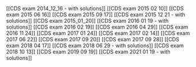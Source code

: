 [[CDS exam 2014_12_16 - with solutions]]
[[CDS exam 2015 02 10]]
[[CDS exam 2015 06 16]]
[[CDS exam 2015 09 17]]
[[CDS exam 2015 12 21 - with solutions]]
[[CDS exam 2015_01_20]]
[[CDS exam 2016 01 19 - with solutions]]
[[CDS exam 2016 02 19]]
[[CDS exam 2016 04 29]]
[[CDS exam 2016 11 24]]
[[CDS exam 2017 01 24]]
[[CDS exam 2017 02 14]]
[[CDS exam 2017 06 22]]
[[CDS exam 2017 09 20]]
[[CDS exam 2017 09 28]]
[[CDS exam 2018 04 17]]
[[CDS exam 2018 06 29 - with solutions]]
[[CDS exam 2018 10 13]]
[[CDS exam 2019 09 19]]
[[CDS exam 2021 01 19 - with solutions]]












